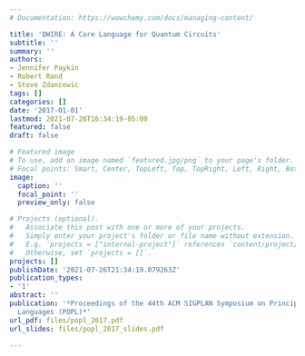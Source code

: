 ```yaml
---
# Documentation: https://wowchemy.com/docs/managing-content/

title: 'QWIRE: A Core Language for Quantum Circuits'
subtitle: ''
summary: ''
authors:
- Jennifer Paykin
- Robert Rand
- Steve Zdancewic
tags: []
categories: []
date: '2017-01-01'
lastmod: 2021-07-26T16:34:19-05:00
featured: false
draft: false

# Featured image
# To use, add an image named `featured.jpg/png` to your page's folder.
# Focal points: Smart, Center, TopLeft, Top, TopRight, Left, Right, BottomLeft, Bottom, BottomRight.
image:
  caption: ''
  focal_point: ''
  preview_only: false

# Projects (optional).
#   Associate this post with one or more of your projects.
#   Simply enter your project's folder or file name without extension.
#   E.g. `projects = ["internal-project"]` references `content/project/deep-learning/index.md`.
#   Otherwise, set `projects = []`.
projects: []
publishDate: '2021-07-26T21:34:19.079263Z'
publication_types:
- '1'
abstract: ''
publication: '*Proceedings of the 44th ACM SIGPLAN Symposium on Principles of Programming
  Languages (POPL)*'
url_pdf: files/popl_2017.pdf
url_slides: files/popl_2017_slides.pdf
  
---
```

